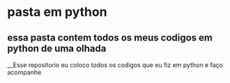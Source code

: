 
# pasta em python 

## essa pasta contem todos os meus codigos em python de uma olhada

__Esse repositorio eu coloco todos os codigos que eu fiz em python e faço acompanhe
